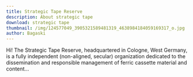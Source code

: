 ```yaml
---
title: Strategic Tape Reserve
description: About strategic tape
download: strategic tape
thumbnail: /img/124577049_3905321589481319_4638984184059169317_o.jpg
author: Bagaski
---
```

Hi! The Strategic Tape Reserve, headquartered in Cologne, West Germany, is a fully independent (non-aligned, secular) organization dedicated to the dissemination and responsible management of ferric cassette material and content...
